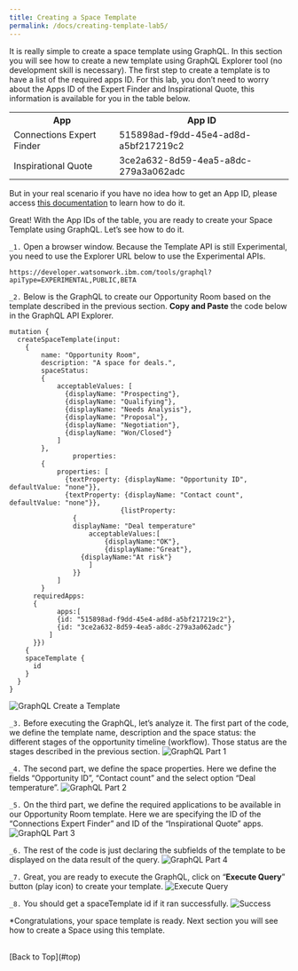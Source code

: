 ```yaml
---
title: Creating a Space Template
permalink: /docs/creating-template-lab5/
---
```


<a name="top"/>

It is really simple to create a space template using GraphQL.  In this section you will see how to create a new template using GraphQL Explorer tool (no development skill is necessary). The first step to create a template is to have a list of the required apps ID. For this lab, you don’t need to worry about the Apps ID of the Expert Finder and Inspirational Quote, this information is available for you in the table below.

<table width=60%>
<th>App</th>
<th>App ID</th>
<tr>
<td>Connections Expert Finder</td>
<td>515898ad-f9dd-45e4-ad8d-a5bf217219c2</td>
</tr>
<tr>
<td>Inspirational Quote</td>
<td>3ce2a632-8d59-4ea5-a8dc-279a3a062adc</td>
</tr>
</table>

<p/>
But in your real scenario if you have no idea how to get an App ID, please access <a href="https://ibm.box.com/s/l3bua922bvyhxm9m7nfiguhc56ervy85">this documentation</a> to learn how to do it.
<p/>
 Great! With the App IDs of the table, you are ready to create your Space Template using GraphQL. Let’s see how to do it.

`_1.` Open a browser window. Because the Template API is still Experimental, you need to use the Explorer URL below to use the Experimental APIs.
```
https://developer.watsonwork.ibm.com/tools/graphql?apiType=EXPERIMENTAL,PUBLIC,BETA
```

`_2.` Below is the GraphQL to create our Opportunity Room based on the template described in the previous section. **Copy and Paste** the code below in the GraphQL API Explorer.
```
mutation {
  createSpaceTemplate(input:
    {
      	name: "Opportunity Room",
      	description: "A space for deals.",
      	spaceStatus:
      	{
          	acceptableValues: [
              {displayName: "Prospecting"},
              {displayName: "Qualifying"},
              {displayName: "Needs Analysis"},
              {displayName: "Proposal"},
              {displayName: "Negotiation"},
              {displayName: "Won/Closed"}
            ]
        },
				properties:
      	{
          	properties: [
              {textProperty: {displayName: "Opportunity ID", defaultValue: "none"}},
              {textProperty: {displayName: "Contact count", defaultValue: "none"}},
 							{listProperty:
                {
                displayName: "Deal temperature"
          			acceptableValues:[
            			{displayName:"OK"},
            			{displayName:"Great"},
                  {displayName:"At risk"}
          			]
                }}  
            ]
        }
      requiredApps:
      {
        	apps:[
            {id: "515898ad-f9dd-45e4-ad8d-a5bf217219c2"},
            {id: "3ce2a632-8d59-4ea5-a8dc-279a3a062adc"}
          ]
      }})
	{
    spaceTemplate {
      id
    }
  }
}
```
![GraphQL Create a Template](../images/lab5/graphql-create-template.png)


`_3.` Before executing the GraphQL, let’s analyze it. The first part of the code, we define the template name, description and the space status: the different stages of the opportunity timeline (workflow). Those status are the stages described in the previous section.
![GraphQL Part 1](../images/lab5/graphql-part1.png)

`_4.` The second part, we define the space properties. Here we define the fields “Opportunity ID”, “Contact count” and the select option “Deal temperature”.
![GraphQL Part 2](../images/lab5/graphql-part2.png)

`_5.` On the third part, we define the required applications to be available in our Opportunity Room template.  Here we are specifying the ID of the “Connections Expert Finder” and ID of the “Inspirational  Quote” apps.
![GraphQL Part 3](../images/lab5/graphql-part3.png)

`_6.` The rest of the code is just declaring the subfields of the template to be displayed on the data result of the query.
![GraphQL Part 4](../images/lab5/graphql-part4.png)

`_7.` Great, you are ready to execute the GraphQL, click on “**Execute Query**” button (play icon) to create your template.
![Execute Query](../images/lab5/execute-query.png)

`_8.` You should get a spaceTemplate id if it ran successfully.
![Success](../images/lab5/template-success.png)

*Congratulations, your space template is ready. Next section you will see how to create a Space using this template.

<br/>
[Back to Top](#top)  
